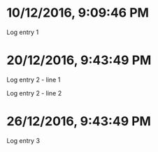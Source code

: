 # 10/12/2016, 9:09:46 PM
Log entry 1

# 20/12/2016, 9:43:49 PM
Log entry 2 - line 1

Log entry 2 - line 2

# 26/12/2016, 9:43:49 PM
Log entry 3
